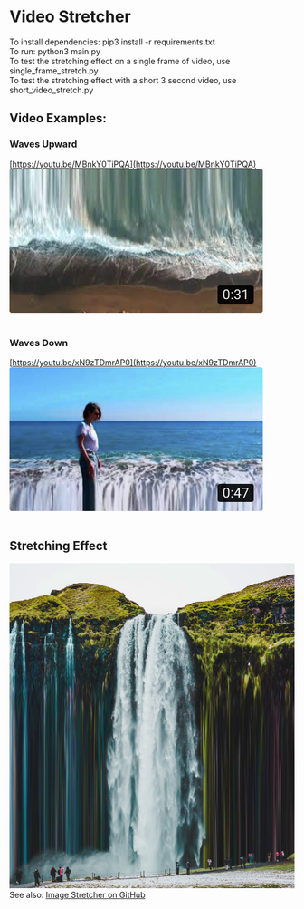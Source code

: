 # Video Stretcher
To install dependencies: pip3 install -r requirements.txt
<br/>
To run: python3 main.py<br/>
To test the stretching effect on a single frame of video, use single_frame_stretch.py<br/>
To test the stretching effect with a short 3 second video, use short_video_stretch.py

## Video Examples:
### Waves Upward
[https://youtu.be/MBnkY0TiPQA](https://youtu.be/MBnkY0TiPQA)
<br/>
[![](/Assets/WavesUp_Thumbnail.png)](https://youtu.be/MBnkY0TiPQA)
<br/>
<br/>
### Waves Down
[https://youtu.be/xN9zTDmrAP0](https://youtu.be/xN9zTDmrAP0)
<br/>
[![](/Assets/WavesDown_Thumbnail.png)](https://youtu.be/xN9zTDmrAP0)
<br/>
<br/>

## Stretching Effect
![](/Assets/Waterfall_Stretch.jpg)<br/>
See also: [Image Stretcher on GitHub](https://github.com/ganttArt/image_stretcher)
